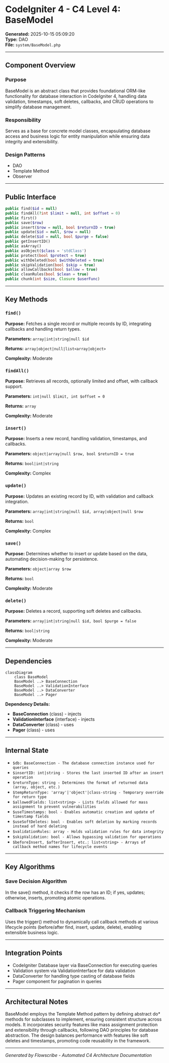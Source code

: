 # CodeIgniter 4 - C4 Level 4: BaseModel

**Generated:** 2025-10-15 05:09:20  
**Type:** DAO  
**File:** `system/BaseModel.php`

---

## Component Overview

### Purpose
BaseModel is an abstract class that provides foundational ORM-like functionality for database interaction in CodeIgniter 4, handling data validation, timestamps, soft deletes, callbacks, and CRUD operations to simplify database management.

### Responsibility
Serves as a base for concrete model classes, encapsulating database access and business logic for entity manipulation while ensuring data integrity and extensibility.

### Design Patterns
- DAO
- Template Method
- Observer

---

## Public Interface

```php
public find($id = null)
public findAll(?int $limit = null, int $offset = 0)
public first()
public save($row)
public insert($row = null, bool $returnID = true)
public update($id = null, $row = null)
public delete($id = null, bool $purge = false)
public getInsertID()
public asArray()
public asObject($class = 'stdClass')
public protect(bool $protect = true)
public withDeleted(bool $withDeleted = true)
public skipValidation(bool $skip = true)
public allowCallbacks(bool $allow = true)
public cleanRules(bool $clean = true)
public chunk(int $size, Closure $userFunc)
```

---

## Key Methods

### `find()`

**Purpose:** Fetches a single record or multiple records by ID, integrating callbacks and handling return types.

**Parameters:** `array|int|string|null $id`

**Returns:** `array|object|null|list<array|object>`

**Complexity:** Moderate

### `findAll()`

**Purpose:** Retrieves all records, optionally limited and offset, with callback support.

**Parameters:** `int|null $limit, int $offset = 0`

**Returns:** `array`

**Complexity:** Moderate

### `insert()`

**Purpose:** Inserts a new record, handling validation, timestamps, and callbacks.

**Parameters:** `object|array|null $row, bool $returnID = true`

**Returns:** `bool|int|string`

**Complexity:** Complex

### `update()`

**Purpose:** Updates an existing record by ID, with validation and callback integration.

**Parameters:** `array|int|string|null $id, array|object|null $row`

**Returns:** `bool`

**Complexity:** Complex

### `save()`

**Purpose:** Determines whether to insert or update based on the data, automating decision-making for persistence.

**Parameters:** `object|array $row`

**Returns:** `bool`

**Complexity:** Moderate

### `delete()`

**Purpose:** Deletes a record, supporting soft deletes and callbacks.

**Parameters:** `array|int|string|null $id, bool $purge = false`

**Returns:** `bool|string`

**Complexity:** Moderate

---

## Dependencies

```mermaid
classDiagram
    class BaseModel
    BaseModel ..> BaseConnection
    BaseModel ..> ValidationInterface
    BaseModel ..> DataConverter
    BaseModel ..> Pager
```

**Dependency Details:**

- **BaseConnection** (class) - injects
- **ValidationInterface** (interface) - injects
- **DataConverter** (class) - uses
- **Pager** (class) - uses

---

## Internal State

- `$db: BaseConnection - The database connection instance used for queries`
- `$insertID: int|string - Stores the last inserted ID after an insert operation`
- `$returnType: string - Determines the format of returned data (array, object, etc.)`
- `$tempReturnType: 'array'|'object'|class-string - Temporary override for return type`
- `$allowedFields: list<string> - Lists fields allowed for mass assignment to prevent vulnerabilities`
- `$useTimestamps: bool - Enables automatic creation and update of timestamp fields`
- `$useSoftDeletes: bool - Enables soft deletion by marking records instead of hard deleting`
- `$validationRules: array - Holds validation rules for data integrity`
- `$skipValidation: bool - Allows bypassing validation for operations`
- `$beforeInsert, $afterInsert, etc.: list<string> - Arrays of callback method names for lifecycle events`

---

## Key Algorithms

### Save Decision Algorithm

In the save() method, it checks if the row has an ID; if yes, updates; otherwise, inserts, promoting atomic operations.

### Callback Triggering Mechanism

Uses the trigger() method to dynamically call callback methods at various lifecycle points (before/after find, insert, update, delete), enabling extensible business logic.


---

## Integration Points

- CodeIgniter Database layer via BaseConnection for executing queries
- Validation system via ValidationInterface for data validation
- DataConverter for handling type casting of database fields
- Pager component for pagination in queries

---

## Architectural Notes

BaseModel employs the Template Method pattern by defining abstract do* methods for subclasses to implement, ensuring consistent structure across models. It incorporates security features like mass assignment protection and extensibility through callbacks, following DAO principles for database abstraction. The design balances performance with features like soft deletes and timestamps, promoting code reusability in the framework.

---

*Generated by Flowscribe - Automated C4 Architecture Documentation*
